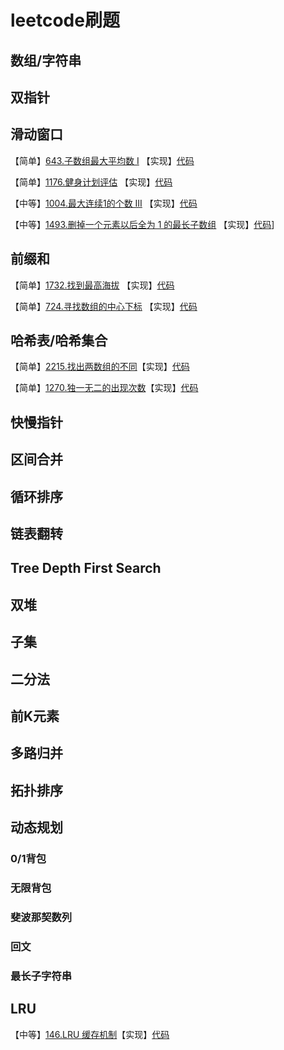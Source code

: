 # leetcode刷题

## 数组/字符串

## 双指针

## 滑动窗口
【简单】[643.子数组最大平均数 I](https://leetcode.cn/problems/maximum-average-subarray-i/) 【实现】[代码](https://github.com/yangjinyang0402/leetcode/blob/master/src/problem643/Solution.java)

【简单】[1176.健身计划评估](https://leetcode.cn/problems/diet-plan-performance/) 【实现】[代码](https://github.com/yangjinyang0402/leetcode/blob/master/src/problem1176/Solution.java)

【中等】[1004.最大连续1的个数 III](https://leetcode.cn/problems/max-consecutive-ones-iii/description/) 【实现】[代码](https://github.com/yangjinyang0402/leetcode/blob/master/src/problem1004/Solution.java)

【中等】[1493.删掉一个元素以后全为 1 的最长子数组](https://leetcode.cn/problems/longest-subarray-of-1s-after-deleting-one-element/description/) 【实现】[代码](https://github.com/yangjinyang0402/leetcode/blob/master/src/problem1493/Solution.java)]

## 前缀和
【简单】[1732.找到最高海拔](https://leetcode.cn/problems/find-the-highest-altitude/description/) 【实现】[代码](https://github.com/yangjinyang0402/leetcode/blob/master/src/problem1732/Solution.java)

【简单】[724.寻找数组的中心下标](https://leetcode.cn/problems/find-pivot-index/description/) 【实现】[代码](https://github.com/yangjinyang0402/leetcode/blob/master/src/problem724/Solution.java)

## 哈希表/哈希集合
【简单】[2215.找出两数组的不同](https://leetcode.cn/problems/find-the-difference-of-two-arrays/description/)【实现】[代码](https://github.com/yangjinyang0402/leetcode/blob/master/src/problem2215/Solution.java)

【简单】[1270.独一无二的出现次数](https://leetcode.cn/problems/unique-number-of-occurrences/description/)【实现】[代码](https://github.com/yangjinyang0402/leetcode/blob/master/src/problem1270/Solution.java)

## 快慢指针

## 区间合并

## 循环排序

## 链表翻转

## Tree Depth First Search

## 双堆

## 子集

## 二分法

## 前K元素

## 多路归并

## 拓扑排序

## 动态规划

### 0/1背包

### 无限背包

### 斐波那契数列

### 回文

### 最长子字符串

## LRU
【中等】[146.LRU 缓存机制](https://leetcode.cn/problems/lru-cache/description/)【实现】[代码](https://github.com/yangjinyang0402/leetcode/blob/master/src/problem146/LRUCache.java)

